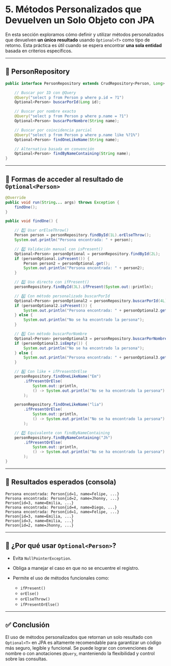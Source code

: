 
# 5. Métodos Personalizados que Devuelven un Solo Objeto con JPA

En esta sección exploramos cómo definir y utilizar métodos personalizados que devuelven **un único resultado** usando `Optional<T>` como tipo de retorno. Esta práctica es útil cuando se espera encontrar **una sola entidad** basada en criterios específicos.

---

## 📁 PersonRepository

```java
public interface PersonRepository extends CrudRepository<Person, Long> {

    // Buscar por ID con @Query
    @Query("select p from Person p where p.id = ?1")
    Optional<Person> buscarPorId(Long id);

    // Buscar por nombre exacto
    @Query("select p from Person p where p.name = ?1")
    Optional<Person> buscarPorNombre(String name);

    // Buscar por coincidencia parcial
    @Query("select p from Person p where p.name like %?1%")
    Optional<Person> findOneLikeName(String name);

    // Alternativa basada en convención
    Optional<Person> findByNameContaining(String name);
}
```

---

## 🔄 Formas de acceder al resultado de `Optional<Person>`

```java
@Override
public void run(String... args) throws Exception {
    findOne();
}

public void findOne() {

    // 1️⃣ Usar orElseThrow()
    Person person = personRepository.findById(1L).orElseThrow();
    System.out.println("Persona encontrada: " + person);

    // 2️⃣ Validación manual con isPresent()
    Optional<Person> personOptional = personRepository.findById(2L);
    if (personOptional.isPresent()) {
        Person person2 = personOptional.get();
        System.out.println("Persona encontrada: " + person2);
    }

    // 3️⃣ Uso directo con ifPresent()
    personRepository.findById(3L).ifPresent(System.out::println);

    // 4️⃣ Con método personalizado buscarPorId
    Optional<Person> personOptional2 = personRepository.buscarPorId(4L);
    if (personOptional2.isPresent()) {
        System.out.println("Persona encontrada: " + personOptional2.get());
    } else {
        System.out.println("No se ha encontrado la persona");
    }

    // 5️⃣ Con método buscarPorNombre
    Optional<Person> personOptional3 = personRepository.buscarPorNombre("Felipe");
    if (personOptional3.isEmpty()) {
        System.out.println("No se ha encontrado la persona");
    } else {
        System.out.println("Persona encontrada: " + personOptional3.get());
    }

    // 6️⃣ Con like + ifPresentOrElse
    personRepository.findOneLikeName("Em")
        .ifPresentOrElse(
            System.out::println,
            () -> System.out.println("No se ha encontrado la persona")
        );

    personRepository.findOneLikeName("lia")
        .ifPresentOrElse(
            System.out::println,
            () -> System.out.println("No se ha encontrado la persona")
        );

    // 7️⃣ Equivalente con findByNameContaining
    personRepository.findByNameContaining("Jh")
        .ifPresentOrElse(
            System.out::println,
            () -> System.out.println("No se ha encontrado la persona")
        );
}
```

---

## 🧪 Resultados esperados (consola)

```
Persona encontrada: Person{id=1, name=Felipe, ...}
Persona encontrada: Person{id=2, name=Jhonny, ...}
Person{id=3, name=Emilia, ...}
Persona encontrada: Person{id=4, name=Diego, ...}
Persona encontrada: Person{id=1, name=Felipe, ...}
Person{id=3, name=Emilia, ...}
Person{id=3, name=Emilia, ...}
Person{id=2, name=Jhonny, ...}
```

---

## 🤔 ¿Por qué usar `Optional<Person>`?

* Evita `NullPointerException`.
* Obliga a manejar el caso en que no se encuentre el registro.
* Permite el uso de métodos funcionales como:

  * `ifPresent()`
  * `orElse()`
  * `orElseThrow()`
  * `ifPresentOrElse()`

---

## ✅ Conclusión

El uso de métodos personalizados que retornan un solo resultado con `Optional<T>` en JPA es altamente recomendable para garantizar un código más seguro, legible y funcional. Se puede lograr con convenciones de nombre o con anotaciones `@Query`, manteniendo la flexibilidad y control sobre las consultas.
